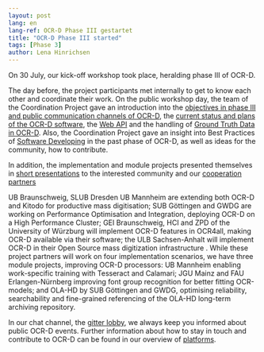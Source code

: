 ```yaml
---
layout: post
lang: en
lang-ref: OCR-D Phase III gestartet
title: "OCR-D Phase III started"
tags: [Phase 3]
author: Lena Hinrichsen
---
```


On 30 July, our kick-off workshop took place, heralding phase III of OCR-D. 

The day before, the project participants met internally to get to know each other and coordinate their work. On the public workshop day, the team of the Coordination Project gave an introduction into the [objectives in phase III and public communication channels of OCR-D](https://ocr-d.de/assets/kick-off/phase3.pdf), the [current status and plans of the OCR-D software](https://ocr-d.de/assets/kick-off/spec_core_ocrd_all.pdf), the [Web API](https://ocr-d.de/assets/kick-off/api.pdf) and the handling of [Ground Truth Data in OCR-D](https://ocr-d.de/assets/kick-off/gt.pdf). Also, the Coordination Project gave an insight into Best Practices of [Software Developing](https://ocr-d.de/assets/kick-off/software-developing.pdf) in the past phase of OCR-D, as well as ideas for the community, how to contribute. 

In addition, the implementation and module projects presented themselves in [short presentations](https://ocr-d.de/assets/kick-off/lightning-talks.pdf) to the interested community and our [cooperation partners](https://ocr-d.de/en/contact#cooperation-partners)

UB Braunschweig, SLUB Dresden UB Mannheim are extending both OCR-D and Kitodo for productive mass digitisation; SUB Göttingen and GWDG are working on Performance Optimisation and Integration, deploying OCR-D on a High Performance Cluster; GEI Braunschweig, HCI and ZPD of the University of Würzburg will implement OCR-D features in OCR4all, making OCR-D available via their software; the ULB Sachsen-Anhalt will implement OCR-D in their Open Source mass digitization infrastructure .
While these project partners will work on four implementation scenarios, we have three module projects, improving OCR-D processors: UB Mannheim enabling work-specific training with Tesseract and Calamari; JGU Mainz and FAU Erlangen-Nürnberg improving font group recognition for better fitting OCR-models; and OLA-HD by SUB Göttingen and GWDG, optimising reliability, searchability and fine-grained referencing of the OLA-HD long-term archiving repository.

In our chat channel, the [gitter lobby](https://gitter.im/OCR-D/Lobby), we always keep you informed about public OCR-D events. Further information about how to stay in touch and contribute to OCR-D can be found in our overview of [platforms](https://ocr-d.de/en/platforms).
